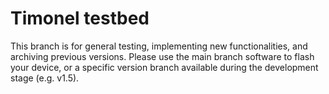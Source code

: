 # Timonel testbed

This branch is for general testing, implementing new functionalities, and archiving previous versions. Please use the main branch software to flash your device, or a specific version branch available during the development stage (e.g. v1.5).
